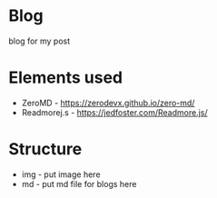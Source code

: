 # Blog
blog for my post

# Elements used
- ZeroMD - https://zerodevx.github.io/zero-md/
- Readmorej.s - https://jedfoster.com/Readmore.js/

# Structure
- img - put image here
- md - put md file for blogs here

